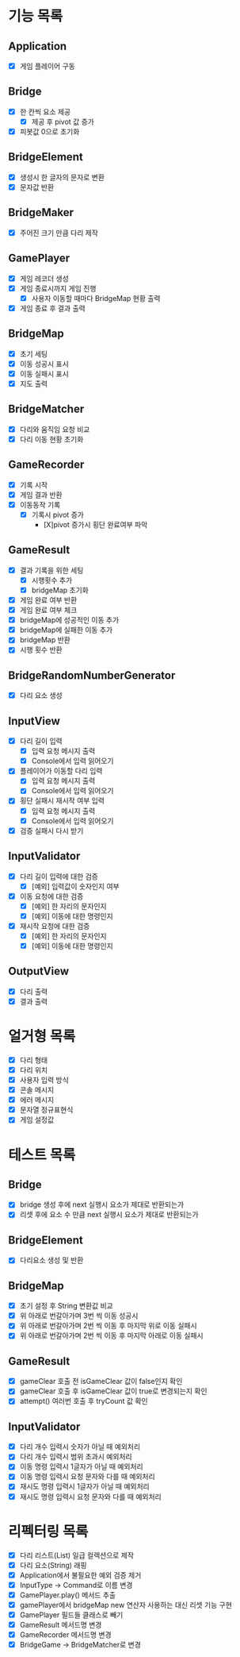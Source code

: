 # 기능 목록

## Application
- [X] 게임 플레이어 구동
## Bridge
- [X] 한 칸씩 요소 제공
  - [X] 제공 후 pivot 값 증가
- [X] 피봇값 0으로 초기화
## BridgeElement
- [X] 생성시 한 글자의 문자로 변환
- [X] 문자값 반환
## BridgeMaker
- [X] 주어진 크기 만큼 다리 제작
## GamePlayer
- [X] 게임 레코더 생성
- [X] 게임 종료시까지 게임 진행
  - [X] 사용자 이동할 때마다 BridgeMap 현황 출력
- [X] 게임 종료 후 결과 출력
## BridgeMap
- [X] 초기 세팅
- [X] 이동 성공시 표시
- [X] 이동 실패시 표시
- [X] 지도 출력
## BridgeMatcher
- [X] 다리와 움직임 요청 비교
- [X] 다리 이동 현황 초기화
## GameRecorder
- [X] 기록 시작
- [X] 게임 결과 반환
- [X] 이동동작 기록
  - [X] 기록시 pivot 증가
    - [X]pivot 증가시 횡단 완료여부 파악
## GameResult
- [X] 결과 기록을 위한 세팅
  - [X] 시행횟수 추가
  - [X] bridgeMap 초기화
- [X] 게임 완료 여부 반환
- [X] 게임 완료 여부 체크
- [X] bridgeMap에 성공적인 이동 추가
- [X] bridgeMap에 실패한 이동 추가
- [X] bridgeMap 반환
- [X] 시행 횟수 반환
## BridgeRandomNumberGenerator
- [X] 다리 요소 생성
## InputView
- [X] 다리 길이 입력
  - [X] 입력 요청 메시지 출력
  - [X] Console에서 입력 읽어오기
- [X] 플레이어가 이동할 다리 입력
  - [X] 입력 요청 메시지 출력
  - [X] Console에서 입력 읽어오기
- [X] 횡단 실패시 재시작 여부 입력
  - [X] 입력 요청 메시지 출력
  - [X] Console에서 입력 읽어오기
- [X] 검증 실패시 다시 받기 
## InputValidator
- [X] 다리 길이 입력에 대한 검증
  - [X] [예외] 입력값이 숫자인지 여부
- [X] 이동 요청에 대한 검증
  - [X] [예외] 한 자리의 문자인지
  - [x] [예외] 이동에 대한 명령인지
- [X] 재시작 요청에 대한 검증
  - [X] [예외] 한 자리의 문자인지
  - [X] [예외] 이동에 대한 명령인지
## OutputView
- [X] 다리 출력
- [X] 결과 출력

# 얼거형 목록
- [X] 다리 형태
- [X] 다리 위치
- [X] 사용자 입력 방식
- [X] 콘솔 메시지
- [X] 에러 메시지
- [X] 문자열 정규표현식
- [X] 게임 설정값

# 테스트 목록

## Bridge
- [X] bridge 생성 후에 next 실행시 요소가 제대로 반환되는가
- [X] 리셋 후에 요소 수 만큼 next 실행시 요소가 제대로 반환되는가

## BridgeElement
- [X] 다리요소 생성 및 반환

## BridgeMap
- [X] 초기 설정 후 String 변환값 비교
- [X] 위 아래로 번갈아가며 3번 씩 이동 성공시
- [X] 위 아래로 번갈아가며 2번 씩 이동 후 마지막 위로 이동 실패시
- [X] 위 아래로 번갈아가며 2번 씩 이동 후 마지막 아래로 이동 실패시

## GameResult
- [X] gameClear 호출 전 isGameClear 값이 false인지 확인
- [X] gameClear 호출 후 isGameClear 값이 true로 변경되는지 확인
- [X] attempt() 여러번 호출 후 tryCount 값 확인

## InputValidator
- [X] 다리 개수 입력시 숫자가 아닐 때 예외처리
- [X] 다리 개수 입력시 범위 초과시 예외처리
- [X] 이동 명령 입력시 1글자가 아닐 때 예외처리
- [X] 이동 명령 입력시 요청 문자와 다를 때 예외처리
- [X] 재시도 명령 입력시 1글자가 아닐 때 예외처리
- [X] 재시도 명령 입력시 요청 문자와 다를 때 예외처리

# 리펙터링 목록
 
- [X] 다리 리스트(List<String>) 일급 컬렉션으로 제작
- [X] 다리 요소(String) 래핑
- [X] Application에서 불필요한 예외 검증 제거
- [X] InputType -> Command로 이름 변경
- [X] GamePlayer.play() 메서드 추출
- [X] gamePlayer에서 bridgeMap new 연산자 사용하는 대신 리셋 기능 구현
- [X] GamePlayer 필드들 클래스로 빼기
- [X] GameResult 메서드명 변경
- [X] GameRecorder 메서드명 변경
- [X] BridgeGame -> BridgeMatcher로 변경
